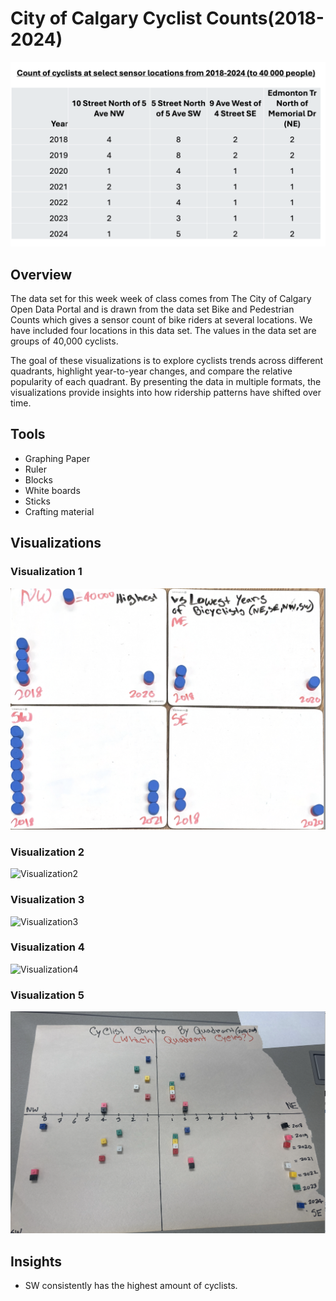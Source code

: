 # City of Calgary Cyclist Counts(2018-2024)
![DataSet](Images/dataset.png)  


## Overview  
The data set for this week week of class comes from The City of Calgary Open Data Portal and is drawn from the data set Bike and Pedestrian Counts which gives a sensor count of bike riders at several locations. We have included four locations in this data set. The values in the data set are groups of 40,000 cyclists.

The goal of these visualizations is to explore cyclists trends across different quadrants, highlight year-to-year changes, and compare the relative popularity of each quadrant. By presenting the data in multiple formats, the visualizations provide insights into how ridership patterns have shifted over time.  

## Tools  
- Graphing Paper
- Ruler
- Blocks
- White boards
- Sticks
- Crafting material


## Visualizations  
### Visualization 1  
![Visualization1](Images/figure1.png)

### Visualization 2 
![Visualization2](Images/figure2.png)

### Visualization 3
![Visualization3](Images/figure3.png)

### Visualization 4 
![Visualization4](Images/figure4.png)

### Visualization 5 
![Visualization5](Images/figure5.png)

## Insights  
- SW consistently has the highest amount of cyclists. 
